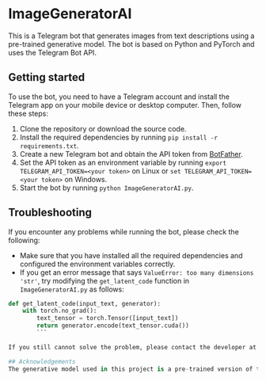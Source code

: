 # ImageGeneratorAI

This is a Telegram bot that generates images from text descriptions using a pre-trained generative model. The bot is based on Python and PyTorch and uses the Telegram Bot API.

## Getting started

To use the bot, you need to have a Telegram account and install the Telegram app on your mobile device or desktop computer. Then, follow these steps:

1. Clone the repository or download the source code.
2. Install the required dependencies by running `pip install -r requirements.txt`.
3. Create a new Telegram bot and obtain the API token from [BotFather](https://core.telegram.org/bots#6-botfather).
4. Set the API token as an environment variable by running `export TELEGRAM_API_TOKEN=<your token>` on Linux or `set TELEGRAM_API_TOKEN=<your token>` on Windows.
5. Start the bot by running `python ImageGeneratorAI.py`.

## Troubleshooting

If you encounter any problems while running the bot, please check the following:

* Make sure that you have installed all the required dependencies and configured the environment variables correctly.
* If you get an error message that says `ValueError: too many dimensions 'str'`, try modifying the `get_latent_code` function in `ImageGeneratorAI.py` as follows:

```python
def get_latent_code(input_text, generator):
    with torch.no_grad():
        text_tensor = torch.Tensor([input_text])
        return generator.encode(text_tensor.cuda())
        ```

If you still cannot solve the problem, please contact the developer at AhmeedSheeko@gmail.com.

## Acknowledgements
The generative model used in this project is a pre-trained version of the StyleGAN2-ADA model developed by NVIDIA. The Telegram Bot API is provided by Telegram. Special thanks to OpenAI for providing the GPT-3.5 architecture for training the ChatGPT language model used to develop this bot.
